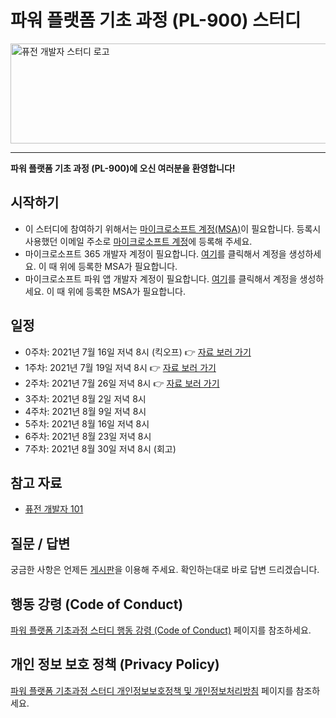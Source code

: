 # 파워 플랫폼 기초 과정 (PL-900) 스터디 #

<div>
  <img src="https://fusiondev.kr/images/top-banner-780x160@2.png" style="width:780px; height:160px;" alt="퓨전 개발자 스터디 로고"/>
</div>

---

**파워 플랫폼 기초 과정 (PL-900)에 오신 여러분을 환영합니다!**


## 시작하기 ##

* 이 스터디에 참여하기 위해서는 [마이크로소프트 계정(MSA)](https://account.microsoft.com)이 필요합니다. 등록시 사용했던 이메일 주소로 [마이크로소프트 계정](https://account.microsoft.com)에 등록해 주세요.
* 마이크로소프트 365 개발자 계정이 필요합니다. [여기](https://aka.ms/M365DevAccount)를 클릭해서 계정을 생성하세요. 이 때 위에 등록한 MSA가 필요합니다.
* 마이크로소프트 파워 앱 개발자 계정이 필요합니다. [여기](https://aka.ms/PowerAppsDevPlan)를 클릭해서 계정을 생성하세요. 이 때 위에 등록한 MSA가 필요합니다.


## 일정 ##

* 0주차: 2021년 7월 16일 저녁 8시 (킥오프) 👉 [자료 보러 가기](./week-00)
* 1주차: 2021년 7월 19일 저녁 8시 👉 [자료 보러 가기](./week-01)
* 2주차: 2021년 7월 26일 저녁 8시 👉 [자료 보러 가기](./week-02)
* 3주차: 2021년 8월 2일 저녁 8시
* 4주차: 2021년 8월 9일 저녁 8시
* 5주차: 2021년 8월 16일 저녁 8시
* 6주차: 2021년 8월 23일 저녁 8시
* 7주차: 2021년 8월 30일 저녁 8시 (회고)


## 참고 자료 ##

* [퓨전 개발자 101](https://fusiondev.kr)


## 질문 / 답변 ##

궁금한 사항은 언제든 [게시판](https://github.com/fusiondevkr/pl900/discussions)을 이용해 주세요. 확인하는대로 바로 답변 드리겠습니다.


## 행동 강령 (Code of Conduct) ##

[파워 플랫폼 기초과정 스터디 행동 강령 (Code of Conduct)](CODE_OF_CONDUCT.md) 페이지를 참조하세요.


## 개인 정보 보호 정책 (Privacy Policy) ##

[파워 플랫폼 기초과정 스터디 개인정보보호정책 및 개인정보처리방침](PRIVACY_POLICY.md) 페이지를 참조하세요.

